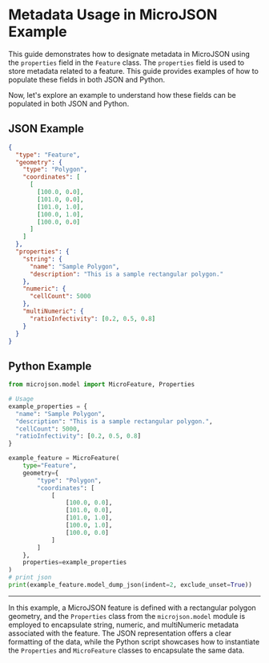 # Metadata Usage in MicroJSON Example

This guide demonstrates how to designate metadata in MicroJSON using the `properties` field in the `Feature` class. The `properties` field is used to store metadata related to a feature. This guide provides examples of how to populate these fields in both JSON and Python.

Now, let's explore an example to understand how these fields can be populated in both JSON and Python.

## JSON Example

```json
{
  "type": "Feature",
  "geometry": {
    "type": "Polygon",
    "coordinates": [
      [
        [100.0, 0.0],
        [101.0, 0.0],
        [101.0, 1.0],
        [100.0, 1.0],
        [100.0, 0.0]
      ]
    ]
  },
  "properties": {
    "string": {
      "name": "Sample Polygon",
      "description": "This is a sample rectangular polygon."
    },
    "numeric": {
      "cellCount": 5000
    },
    "multiNumeric": {
      "ratioInfectivity": [0.2, 0.5, 0.8]
    }
  }
}
```

## Python Example

```python
from microjson.model import MicroFeature, Properties

# Usage
example_properties = {
  "name": "Sample Polygon",
  "description": "This is a sample rectangular polygon.",
  "cellCount": 5000,
  "ratioInfectivity": [0.2, 0.5, 0.8]
}

example_feature = MicroFeature(
    type="Feature",
    geometry={
        "type": "Polygon",
        "coordinates": [
            [
                [100.0, 0.0],
                [101.0, 0.0],
                [101.0, 1.0],
                [100.0, 1.0],
                [100.0, 0.0]
            ]
        ]
    },
    properties=example_properties
)
# print json
print(example_feature.model_dump_json(indent=2, exclude_unset=True))

```

---

In this example, a MicroJSON feature is defined with a rectangular polygon geometry, and the `Properties` class from the `microjson.model` module is employed to encapsulate string, numeric, and multiNumeric metadata associated with the feature. The JSON representation offers a clear formatting of the data, while the Python script showcases how to instantiate the `Properties` and `MicroFeature` classes to encapsulate the same data.
